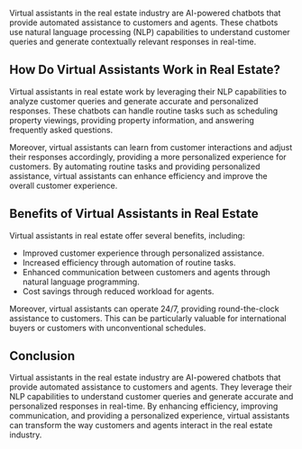 

Virtual assistants in the real estate industry are AI-powered chatbots that provide automated assistance to customers and agents. These chatbots use natural language processing (NLP) capabilities to understand customer queries and generate contextually relevant responses in real-time.

How Do Virtual Assistants Work in Real Estate?
----------------------------------------------

Virtual assistants in real estate work by leveraging their NLP capabilities to analyze customer queries and generate accurate and personalized responses. These chatbots can handle routine tasks such as scheduling property viewings, providing property information, and answering frequently asked questions.

Moreover, virtual assistants can learn from customer interactions and adjust their responses accordingly, providing a more personalized experience for customers. By automating routine tasks and providing personalized assistance, virtual assistants can enhance efficiency and improve the overall customer experience.

Benefits of Virtual Assistants in Real Estate
---------------------------------------------

Virtual assistants in real estate offer several benefits, including:

* Improved customer experience through personalized assistance.
* Increased efficiency through automation of routine tasks.
* Enhanced communication between customers and agents through natural language programming.
* Cost savings through reduced workload for agents.

Moreover, virtual assistants can operate 24/7, providing round-the-clock assistance to customers. This can be particularly valuable for international buyers or customers with unconventional schedules.

Conclusion
----------

Virtual assistants in the real estate industry are AI-powered chatbots that provide automated assistance to customers and agents. They leverage their NLP capabilities to understand customer queries and generate accurate and personalized responses in real-time. By enhancing efficiency, improving communication, and providing a personalized experience, virtual assistants can transform the way customers and agents interact in the real estate industry.
